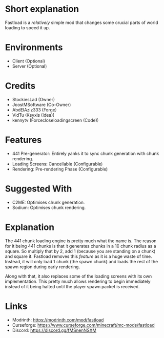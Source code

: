 # Short explanation
Fastload is a *relatively* simple mod that changes some crucial parts of world loading to speed it up.

# Environments
- Client (Optional)
- Server (Optional)

# Credits
- StockiesLad (Owner)
- JoostMSoftware (Co-Owner)
- AbdElAziz333 (Forge)
- VidTu (Ksyxis (Idea))
- kennytv (Forcecloseloadingscreen (Code))

# Features
- 441 Pre-generator: Entirely yanks it to sync chunk generation with chunk rendering.
- Loading Screens: Cancellable (Configurable)
- Rendering: Pre-rendering Phase (Configurable)

# Suggested With
- C2ME: Optimises chunk generation.
- Sodium: Optimises chunk rendering.

# Explanation
The 441 chunk loading engine is pretty much what the name is. The reason for it being 441 chunks is that
it generates chunks in a 10 chunk radius as a square. So multiply that by 2, add 1 (because you are standing
on a chunk) and square it. Fastload removes this *feature* as it is a huge waste of time. Instead, it will
only load 1 chunk (the spawn chunk) and loads the rest of the spawn region during early rendering.

Along with that, it also replaces some of the loading screens with its own implementation. This pretty much
allows rendering to begin immediately instead of it being halted until the player spawn packet is received.

# Links
- Modrinth: https://modrinth.com/mod/fastload
- Curseforge: https://www.curseforge.com/minecraft/mc-mods/fastload
- Discord: https://discord.gg/fMSnenNSXM
